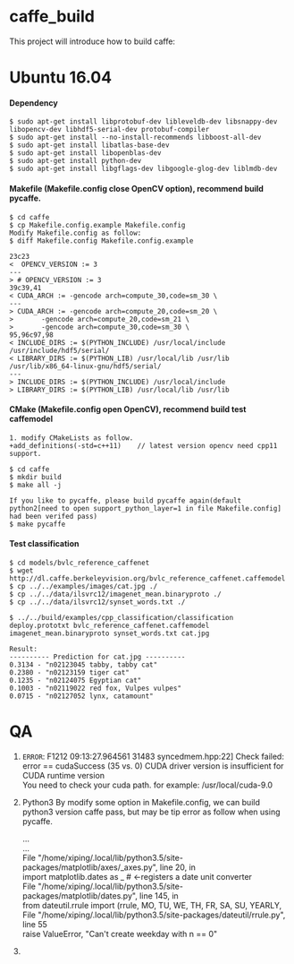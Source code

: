 # caffe_build

This project will introduce how to build caffe:

# Ubuntu 16.04
#### Dependency

    $ sudo apt-get install libprotobuf-dev libleveldb-dev libsnappy-dev libopencv-dev libhdf5-serial-dev protobuf-compiler
    $ sudo apt-get install --no-install-recommends libboost-all-dev
    $ sudo apt-get install libatlas-base-dev
    $ sudo apt-get install libopenblas-dev
    $ sudo apt-get install python-dev
    $ sudo apt-get install libgflags-dev libgoogle-glog-dev liblmdb-dev
#### Makefile (Makefile.config close OpenCV option), recommend build pycaffe.

    $ cd caffe
    $ cp Makefile.config.example Makefile.config
    Modify Makefile.config as follow:
    $ diff Makefile.config Makefile.config.example 
  
 ```
23c23
<  OPENCV_VERSION := 3
---
> # OPENCV_VERSION := 3
39c39,41
< CUDA_ARCH := -gencode arch=compute_30,code=sm_30 \
---
> CUDA_ARCH := -gencode arch=compute_20,code=sm_20 \
> 		-gencode arch=compute_20,code=sm_21 \
> 		-gencode arch=compute_30,code=sm_30 \
95,96c97,98
< INCLUDE_DIRS := $(PYTHON_INCLUDE) /usr/local/include /usr/include/hdf5/serial/
< LIBRARY_DIRS := $(PYTHON_LIB) /usr/local/lib /usr/lib /usr/lib/x86_64-linux-gnu/hdf5/serial/
---
> INCLUDE_DIRS := $(PYTHON_INCLUDE) /usr/local/include
> LIBRARY_DIRS := $(PYTHON_LIB) /usr/local/lib /usr/lib
```

#### CMake (Makefile.config open OpenCV), recommend build test caffemodel

    1. modify CMakeLists as follow.
    +add_definitions(-std=c++11)    // latest version opencv need cpp11 support.
    
    $ cd caffe
    $ mkdir build
    $ make all -j
    
    If you like to pycaffe, please build pycaffe again(default python2[need to open support_python_layer=1 in file Makefile.config] had been verifed pass)
    $ make pycaffe
    
#### Test classification

    $ cd models/bvlc_reference_caffenet
    $ wget http://dl.caffe.berkeleyvision.org/bvlc_reference_caffenet.caffemodel
    $ cp ../../examples/images/cat.jpg ./
    $ cp ../../data/ilsvrc12/imagenet_mean.binaryproto ./
    $ cp ../../data/ilsvrc12/synset_words.txt ./

    $ ../../build/examples/cpp_classification/classification deploy.prototxt bvlc_reference_caffenet.caffemodel imagenet_mean.binaryproto synset_words.txt cat.jpg 
    
    Result:
    ---------- Prediction for cat.jpg ----------
    0.3134 - "n02123045 tabby, tabby cat"
    0.2380 - "n02123159 tiger cat"
    0.1235 - "n02124075 Egyptian cat"
    0.1003 - "n02119022 red fox, Vulpes vulpes"
    0.0715 - "n02127052 lynx, catamount"

# QA
1. ```ERROR```: F1212 09:13:27.964561 31483 syncedmem.hpp:22] Check failed: error == cudaSuccess (35 vs. 0)  CUDA driver version is insufficient for CUDA runtime version   <br>
You need to check your cuda path. for example: /usr/local/cuda-9.0  <br>

2. Python3
  By modify some option in Makefile.config, we can build python3 version caffe pass, but may be tip error as follow when using pycaffe.
  
    ... <br>
    ... <br>
    File "/home/xiping/.local/lib/python3.5/site-packages/matplotlib/axes/_axes.py", line 20, in <module> <br>
        import matplotlib.dates as _  # <-registers a date unit converter <br>
    File "/home/xiping/.local/lib/python3.5/site-packages/matplotlib/dates.py", line 145, in <module> <br>
        from dateutil.rrule import (rrule, MO, TU, WE, TH, FR, SA, SU, YEARLY, <br>
    File "/home/xiping/.local/lib/python3.5/site-packages/dateutil/rrule.py", line 55 <br>
        raise ValueError, "Can't create weekday with n == 0" <br>
    
3. 

